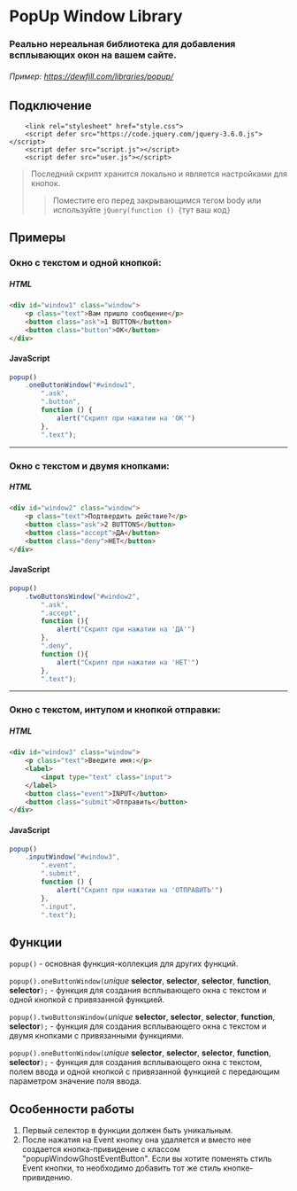 # PopUp Window Library
### Реально нереальная библиотека для добавления всплывающих окон на вашем сайте.
###### Пример: https://dewfill.com/libraries/popup/
## Подключение
```
    <link rel="stylesheet" href="style.css">
    <script defer src="https://code.jquery.com/jquery-3.6.0.js"></script>
    <script defer src="script.js"></script>
    <script defer src="user.js"></script>
```
> Последний скрипт хранится локально и является настройками для кнопок.
>>Поместите его перед закрывающимся тегом body или используйте ```jQuery(function () {```тут ваш код```}```

## Примеры
### Окно с текстом и одной кнопкой:
##### HTML
```html
<div id="window1" class="window">
    <p class="text">Вам пришло сообщение</p>
    <button class="ask">1 BUTTON</button>
    <button class="button">ОК</button>
</div>
```
#### JavaScript
```javascript
popup()
    .oneButtonWindow("#window1",
        ".ask",
        ".button",
        function () {
            alert("Скрипт при нажатии на 'ОК'")
        },
        ".text");
```
***
### Окно с текстом и двумя кнопками:
##### HTML
```html
<div id="window2" class="window">
    <p class="text">Подтвердить действие?</p>
    <button class="ask">2 BUTTONS</button>
    <button class="accept">ДА</button>
    <button class="deny">НЕТ</button>
</div>
```
#### JavaScript
```javascript
popup()
    .twoButtonsWindow("#window2",
        ".ask",
        ".accept",
        function (){
            alert("Скрипт при нажатии на 'ДА'")
        },
        ".deny",
        function (){
            alert("Скрипт при нажатии на 'НЕТ'")
        },
        ".text");
```
***
### Окно с текстом, интупом и кнопкой отправки:
##### HTML
```html
<div id="window3" class="window">
    <p class="text">Введите имя:</p>
    <label>
        <input type="text" class="input">
    </label>
    <button class="event">INPUT</button>
    <button class="submit">Отправить</button>
</div>
```
#### JavaScript
```javascript
popup()
    .inputWindow("#window3",
        ".event",
        ".submit",
        function () {
            alert("Скрипт при нажатии на 'ОТПРАВИТЬ'")
        },
        ".input",
        ".text");
```

## Функции
```popup()``` - основная функция-коллекция для других функций.

```popup().oneButtonWindow(```*unique* **selector**, **selector**, **selector**, **function**, **selector**```);``` - функция
для создания всплывающего окна с текстом и одной кнопкой с привязанной функцией.

```popup().twoButtonsWindow(```*unique* **selector**, **selector**, **selector**, **function**, **selector**```);``` - функция
для создания всплывающего окна с текстом и двумя кнопками с привязанными функциями.


``` popup().oneButtonWindow( ```*unique* **selector**, **selector**, **selector**, **function**, **selector**```);``` - функция
для создания всплывающего окна с текстом, полем ввода и одной кнопкой с привязанной функцией с передающим параметром значение поля ввода.

## Особенности работы
1. Первый селектор в функции должен быть уникальным.
2. После нажатия на Event кнопку она удаляется и вместо нее создается кнопка-привидение с классом "popupWindowGhostEventButton". Если вы хотите поменять стиль Event кнопки, то необходимо добавить тот же стиль кнопке-привидению. 
